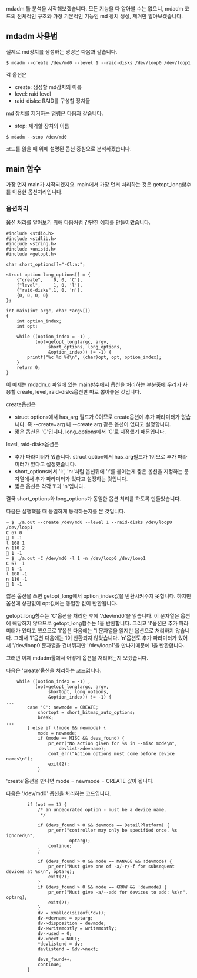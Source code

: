 mdadm 툴 분석을 시작해보겠습니다.
모든 기능을 다 알아볼 수는 없으니, mdadm 코드의 전체적인 구조와 가장 기본적인 기능인 md 장치 생성, 제거만 알아보겠습니다.

## mdadm 사용법

실제로 md장치를 생성하는 명령은 다음과 같습니다.
```
$ mdadm --create /dev/md0 --level 1 --raid-disks /dev/loop0 /dev/loop1
```
각 옵션은
* create: 생성할 md장치의 이름
* level: raid level
* raid-disks: RAID를 구성할 장치들

md 장치를 제거하는 명령은 다음과 같습니다.
* stop: 제거할 장치의 이름

```
$ mdadm --stop /dev/md0
```
코드를 읽을 때 위에 설명된 옵션 중심으로 분석하겠습니다.



## main 함수

가장 먼저 main가 시작되겠지요. main에서 가장 먼저 처리하는 것은 getopt_long함수를 이용한 옵션처리입니다.

### 옵션처리

옵션 처리를 알아보기 위해 다음처럼 간단한 예제를 만들어봤습니다.

```
#include <stdio.h>
#include <stdlib.h>
#include <string.h>
#include <unistd.h>
#include <getopt.h>

char short_options[]="-Cl:n:";

struct option long_options[] = {
    {"create",    0, 0, 'C'},
    {"level",     1, 0, 'l'},
    {"raid-disks",1, 0, 'n'},
    {0, 0, 0, 0}
};

int main(int argc, char *argv[])
{
	int option_index;
	int opt;
	
	while ((option_index = -1) ,
	       (opt=getopt_long(argc, argv,
				short_options, long_options,
				&option_index)) != -1) {
		printf("%c %d %d\n", (char)opt, opt, option_index);
	}
	return 0;
}
```
이 예제는 mdadm.c 파일에 있는 main함수에서 옵션을 처리하는 부분중에 우리가 사용할 create, level, raid-disks옵션만 따로 뽑아놓은 것입니다.

create옵션은
* struct options에서 has_arg 필드가 0이므로 create옵션에 추가 파라미터가 없습니다. 즉 --create=arg 나 --create arg 같은 옵션이 없다고 설정합니다.
* 짧은 옵션은 'C'입니다. long_options에서 'C'로 지정했기 때문입니다.

level, raid-disks옵션은
* 추가 파라미터가 있습니다. struct option에서 has_arg필드가 1이므로 추가 파라미터가 있다고 설정했습니다.
* short_options에서 'l:', 'n:'처럼 옵션뒤에 ':'를 붙이는게 짧은 옵션을 지정하는 문자열에서 추가 파라미터가 있다고 설정하는 것입니다.
* 짧은 옵션은 각각 'l'과 'n'입니다.

결국 short_options와 long_options가 동일한 옵션 처리를 하도록 만들었습니다.

다음은 실행했을 때 동일하게 동작하는지를 본 것입니다.
```
~ $ ./a.out --create /dev/md0 --level 1 --raid-disks /dev/loop0 /dev/loop1
C 67 0
 1 -1
l 108 1
n 110 2
 1 -1
~ $ ./a.out -C /dev/md0 -l 1 -n /dev/loop0 /dev/loop1
C 67 -1
 1 -1
l 108 -1
n 110 -1
 1 -1
```
짧은 옵션을 쓰면 getopt_long에서 option_index값을 반환시켜주지 못합니다. 하지만 옵션에 상관없이 opt값에는 동일한 값이 반환됩니다.

getopt_long함수는 'C'옵션을 처리한 후에 '/dev/md0'을 읽습니다. 이 문자열은 옵션에 해당하지 않으므로 getopt_long함수는 1을 반환합니다.
그리고 'l'옵션은 추가 파라미터가 있다고 했으므로 'l'옵션 다음에는 '1'문자열을 읽지만 옵션으로 처리하지 않습니다.
그래서 'l'옵션 다음에는 1이 반환되지 않았습니다.
'n'옵션도 추가 파라미터가 있어서 '/dev/loop0'문자열을 건너뛰지만 '/dev/loop1'을 만나기때문에 1을 반환합니다.

그러면 이제 mdadm툴에서 어떻게 옵션을 처리하는지 보겠습니다.


다음은 'create'옵션을 처리하는 코드입니다.
```
	while ((option_index = -1) ,
	       (opt=getopt_long(argc, argv,
				shortopt, long_options,
				&option_index)) != -1) {
...
		case 'C': newmode = CREATE;
			shortopt = short_bitmap_auto_options;
			break;
...
		} else if (!mode && newmode) {
			mode = newmode;
			if (mode == MISC && devs_found) {
				pr_err("No action given for %s in --misc mode\n",
					devlist->devname);
				cont_err("Action options must come before device names\n");
				exit(2);
			}
```
'create'옵션을 만나면 mode = newmode = CREATE 값이 됩니다.

다음은 '/dev/md0' 옵션을 처리하는 코드입니다.
```
		if (opt == 1) {
			/* an undecorated option - must be a device name.
			 */

			if (devs_found > 0 && devmode == DetailPlatform) {
				pr_err("controller may only be specified once. %s ignored\n",
						optarg);
				continue;
			}

			if (devs_found > 0 && mode == MANAGE && !devmode) {
				pr_err("Must give one of -a/-r/-f for subsequent devices at %s\n", optarg);
				exit(2);
			}
			if (devs_found > 0 && mode == GROW && !devmode) {
				pr_err("Must give -a/--add for devices to add: %s\n", optarg);
				exit(2);
			}
			dv = xmalloc(sizeof(*dv));
			dv->devname = optarg;
			dv->disposition = devmode;
			dv->writemostly = writemostly;
			dv->used = 0;
			dv->next = NULL;
			*devlistend = dv;
			devlistend = &dv->next;

			devs_found++;
			continue;
		}
```


